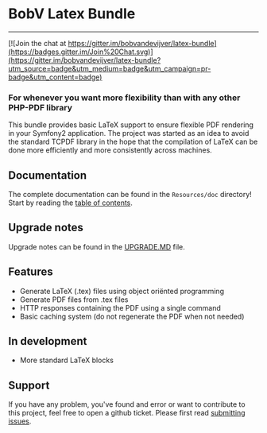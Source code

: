 # BobV Latex Bundle
-------------------------------------

[![Join the chat at https://gitter.im/bobvandevijver/latex-bundle](https://badges.gitter.im/Join%20Chat.svg)](https://gitter.im/bobvandevijver/latex-bundle?utm_source=badge&utm_medium=badge&utm_campaign=pr-badge&utm_content=badge)

### For whenever you want more flexibility than with any other PHP-PDF library
This bundle provides basic LaTeX support to ensure flexible PDF rendering in your Symfony2 application. The project was started as an idea to avoid the standard TCPDF library in the hope that the compilation of LaTeX can be done more efficiently and more consistently across machines. 

## Documentation
The complete documentation can be found in the `Resources/doc` directory! Start by reading the [table of contents](https://github.com/bobvandevijver/latex-bundle/tree/master/Resources/doc/documentation.md).

## Upgrade notes
Upgrade notes can be found in the [UPGRADE.MD](https://github.com/bobvandevijver/latex-bundle/blob/master/UPGRADE.md) file.

## Features
* Generate LaTeX (.tex) files using object oriënted programming
* Generate PDF files from .tex files
* HTTP responses containing the PDF using a single command
* Basic caching system (do not regenerate the PDF when not needed)

## In development
* More standard LaTeX blocks

## Support
If you have any problem, you've found and error or want to contribute to this project, feel free to open a github ticket. Please first read [submitting issues](https://github.com/bobvandevijver/latex-bundle/blob/master/Resources/doc/support-and-contribution/submitting-issues.md).
